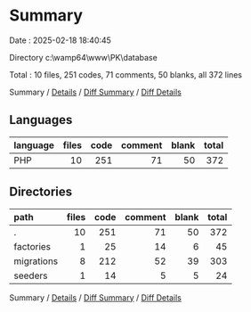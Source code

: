 # Summary

Date : 2025-02-18 18:40:45

Directory c:\\wamp64\\www\\PK\\database

Total : 10 files,  251 codes, 71 comments, 50 blanks, all 372 lines

Summary / [Details](details.md) / [Diff Summary](diff.md) / [Diff Details](diff-details.md)

## Languages
| language | files | code | comment | blank | total |
| :--- | ---: | ---: | ---: | ---: | ---: |
| PHP | 10 | 251 | 71 | 50 | 372 |

## Directories
| path | files | code | comment | blank | total |
| :--- | ---: | ---: | ---: | ---: | ---: |
| . | 10 | 251 | 71 | 50 | 372 |
| factories | 1 | 25 | 14 | 6 | 45 |
| migrations | 8 | 212 | 52 | 39 | 303 |
| seeders | 1 | 14 | 5 | 5 | 24 |

Summary / [Details](details.md) / [Diff Summary](diff.md) / [Diff Details](diff-details.md)